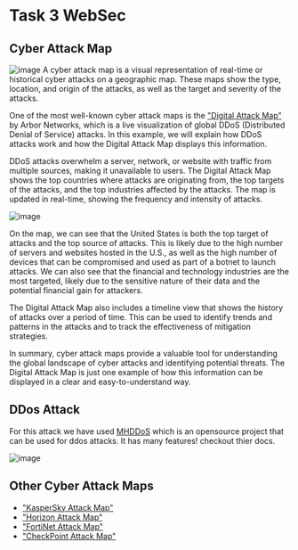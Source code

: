 # Task 3 WebSec

## Cyber Attack Map

![image](https://github.com/Khaders-sec/Task3-WebSec/assets/63330019/27902f3f-23bd-471d-aa01-513ad337451e)
A cyber attack map is a visual representation of real-time or historical cyber attacks on a geographic map. These maps show the type, location, and origin of the attacks, as well as the target and severity of the attacks.

One of the most well-known cyber attack maps is the ["Digital Attack Map"](https://www.digitalattackmap.com/) by Arbor Networks, which is a live visualization of global DDoS (Distributed Denial of Service) attacks. In this example, we will explain how DDoS attacks work and how the Digital Attack Map displays this information.

DDoS attacks overwhelm a server, network, or website with traffic from multiple sources, making it unavailable to users. The Digital Attack Map shows the top countries where attacks are originating from, the top targets of the attacks, and the top industries affected by the attacks. The map is updated in real-time, showing the frequency and intensity of attacks.

![image](https://github.com/Khaders-sec/Task3-WebSec/assets/63330019/f4fe7921-77a1-4d04-831a-e906b5e90f63)

On the map, we can see that the United States is both the top target of attacks and the top source of attacks. This is likely due to the high number of servers and websites hosted in the U.S., as well as the high number of devices that can be compromised and used as part of a botnet to launch attacks. We can also see that the financial and technology industries are the most targeted, likely due to the sensitive nature of their data and the potential financial gain for attackers.

The Digital Attack Map also includes a timeline view that shows the history of attacks over a period of time. This can be used to identify trends and patterns in the attacks and to track the effectiveness of mitigation strategies.

In summary, cyber attack maps provide a valuable tool for understanding the global landscape of cyber attacks and identifying potential threats. The Digital Attack Map is just one example of how this information can be displayed in a clear and easy-to-understand way.

## DDos Attack

For this attack we have used [MHDDoS](https://github.com/MatrixTM/MHDDoS) which is an opensource project that can be used for ddos attacks. It has many features! checkout thier docs.

![image](https://github.com/Khaders-sec/Task3-WebSec/assets/63330019/6e12f56a-965a-492a-b176-8e98e081ea60)

## Other Cyber Attack Maps

- ["KasperSky Attack Map"](https://cybermap.kaspersky.com/)
- ["Horizon Attack Map"](https://horizon.netscout.com/)
- ["FortiNet Attack Map"](https://threatmap.fortiguard.com/)
- ["CheckPoint Attack Map"](https://threatmap.checkpoint.com/)
